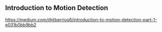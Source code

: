 ## Introduction to Motion Detection



https://medium.com/@itberrios6/introduction-to-motion-detection-part-1-e031b0bb9bb2